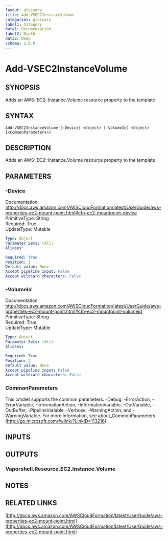 ```yaml
---
layout: glossary
title: Add-VSEC2InstanceVolume
categories: glossary
label1: Category
data1: Documentation
label2: Depth
data2: Deep
schema: 2.0.0
---
```


# Add-VSEC2InstanceVolume

## SYNOPSIS
Adds an AWS::EC2::Instance.Volume resource property to the template

## SYNTAX

```
Add-VSEC2InstanceVolume [-Device] <Object> [-VolumeId] <Object> [<CommonParameters>]
```

## DESCRIPTION
Adds an AWS::EC2::Instance.Volume resource property to the template

## PARAMETERS

### -Device
Documentation: http://docs.aws.amazon.com/AWSCloudFormation/latest/UserGuide/aws-properties-ec2-mount-point.html#cfn-ec2-mountpoint-device    
PrimitiveType: String    
Required: True    
UpdateType: Mutable

```yaml
Type: Object
Parameter Sets: (All)
Aliases:

Required: True
Position: 1
Default value: None
Accept pipeline input: False
Accept wildcard characters: False
```

### -VolumeId
Documentation: http://docs.aws.amazon.com/AWSCloudFormation/latest/UserGuide/aws-properties-ec2-mount-point.html#cfn-ec2-mountpoint-volumeid    
PrimitiveType: String    
Required: True    
UpdateType: Mutable

```yaml
Type: Object
Parameter Sets: (All)
Aliases:

Required: True
Position: 2
Default value: None
Accept pipeline input: False
Accept wildcard characters: False
```

### CommonParameters
This cmdlet supports the common parameters: -Debug, -ErrorAction, -ErrorVariable, -InformationAction, -InformationVariable, -OutVariable, -OutBuffer, -PipelineVariable, -Verbose, -WarningAction, and -WarningVariable.
For more information, see about_CommonParameters (http://go.microsoft.com/fwlink/?LinkID=113216).

## INPUTS

## OUTPUTS

### Vaporshell.Resource.EC2.Instance.Volume

## NOTES

## RELATED LINKS

[http://docs.aws.amazon.com/AWSCloudFormation/latest/UserGuide/aws-properties-ec2-mount-point.html](http://docs.aws.amazon.com/AWSCloudFormation/latest/UserGuide/aws-properties-ec2-mount-point.html)

